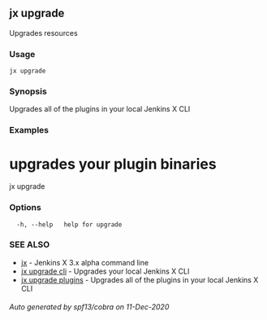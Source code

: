 ## jx upgrade

Upgrades resources

### Usage

```
jx upgrade
```

### Synopsis

Upgrades all of the plugins in your local Jenkins X CLI

### Examples

  # upgrades your plugin binaries
  jx upgrade

### Options

```
  -h, --help   help for upgrade
```

### SEE ALSO

* [jx](jx.md)	 - Jenkins X 3.x alpha command line
* [jx upgrade cli](jx_upgrade_cli.md)	 - Upgrades your local Jenkins X CLI
* [jx upgrade plugins](jx_upgrade_plugins.md)	 - Upgrades all of the plugins in your local Jenkins X CLI

###### Auto generated by spf13/cobra on 11-Dec-2020
